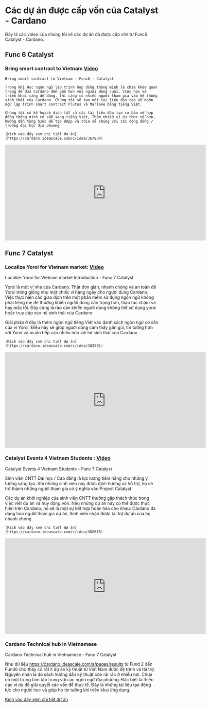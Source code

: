 # Các dự án được cấp vốn của Catalyst - Cardano

Đây là các video của chúng tôi về các dự án đã được cấp vốn từ Func6 Catalyst - Cardano.

## Func 6 Catalyst 

### Bring smart contract to Vietnam  [Video ](https://youtu.be/LP99IkCjajA)
	
	Bring smart contract to Vietnam - Func6 - Catalyst

	Trong khi Học ngôn ngữ lập trình hợp đồng thông minh là chìa khóa quan trọng để đưa Cardano đến gần hơn với người dùng cuối. Việc học và triển khai càng dễ dàng, thì càng có nhiều người tham gia vào hệ thống sinh thái của Cardano. Chúng tôi sẽ tạo một tài liệu đào tạo về ngôn ngữ lập trình smart contract Plutus và Marlove bằng tiếng Việt.

	Chúng tôi có kế hoạch dịch tất cả các tài liệu đào tạo cơ bản về hợp đồng thông minh có sẵn sang tiếng Việt, Thêm nhiều ví dụ thực tế hơn, hướng dẫn từng bước để tạo dApp và chia sẻ chúng với các cộng đồng / trường đại học địa phương

	[Kích vào đây xem chi tiết dự án](https://cardano.ideascale.com/c/idea/367834)

  <iframe width="660" height="315" src="https://www.youtube.com/embed/LP99IkCjajA" title="Bring smart contract to Vietnam - Func6 - Catalyst" frameborder="0" allow="accelerometer; autoplay; clipboard-write; encrypted-media; gyroscope; picture-in-picture" allowfullscreen></iframe>

## Func 7 Catalyst

### Localize Yoroi for Vietnam market: [Video ](https://youtu.be/LuocH09aveg)

Localize Yoroi for Vietnam market  Introduction - Func 7 Catalyst

  Yoroi là một ví nhẹ của Cardano. Thật đơn giản, nhanh chóng và an toàn để Yoroi trông giống như một chiếc ví hàng ngày cho người dùng Cardano. Việc thực hiện các giao dịch trên một phần mềm sử dụng ngôn ngữ không phải tiếng mẹ đẻ thường khiến người dùng cẩn trọng hơn, thao tác chậm và hay mắc lỗi. Đây cũng là rào cản khiến người dùng không thể sử dụng yoroi hoặc truy cập vào hệ sinh thái của Cardano

  Giải pháp ở đây là thêm ngôn ngữ tiếng Việt vào danh sách ngôn ngữ có sẵn của ví Yoroi. Điều này sẽ giúp người dùng cảm thấy gần gũi, tin tưởng hơn với Yoroi và muốn tiếp cận nhiều hơn với hệ sinh thái của Cardano.
	
	[Kích vào đây xem chi tiết dự án](https://cardano.ideascale.com/c/idea/382591)
	
  <iframe width="660" height="315" src="https://www.youtube.com/embed/LuocH09aveg" frameborder="0" allow="accelerometer; autoplay; clipboard-write; encrypted-media; gyroscope; picture-in-picture fullscreen"></iframe>

###  Catalyst Events 4 Vietnam Students : [Video ](https://youtu.be/eZoGD8O1BAU)

Catalyst Events 4 Vietnam Students - Func 7 Catalyst
  
  Sinh viên CNTT Đại học / Cao đẳng là lực lượng tiềm năng cho những ý tưởng sáng tạo. Khi những sinh viên này được định hướng và hỗ trợ, họ sẽ trở thành những người tham gia có ý nghĩa vào Project Catalyst. 

  Các dự án khởi nghiệp của sinh viên CNTT thường gặp thách thức trong việc viết dự án và huy động vốn. Nếu những dự án này có thể được thực hiện trên Cardano, nó sẽ là một sự kết hợp hoàn hảo cho nhau: Cardano đa dạng hóa người tham gia dự án, Sinh viên nhận được tài trợ dự án của họ nhanh chóng.

  
  	[Kích vào đây xem chi tiết dự án](https://cardano.ideascale.com/c/idea/382615)
  
  
  <iframe width="660" height="315" src="https://www.youtube.com/embed/eZoGD8O1BAU" frameborder="0" allow="accelerometer; autoplay; clipboard-write; encrypted-media; gyroscope; picture-in-picture fullscreen"></iframe>
  
###  Cardano Technical hub in Vietnamese 

Cardano Technical hub in Vietnamese - Func 7 Catalyst

  Như dữ liệu https://cardano.ideascale.com/a/pages/results từ Fund 2 đến Fund6 cho thấy có rất ít dự án kỹ thuật từ Việt Nam được đệ trình và tài trợ. Nguyên nhân là do sách hướng dẫn kỹ thuật còn rải rác ở nhiều nơi. Chưa có một trung tâm tập trung với các ngôn ngữ địa phương. Đặc biệt là thiếu các ví dụ để giải quyết các vấn đề thực tế. Đây là những tài liệu tạo động lực cho người học và giúp họ tin tưởng khi triển khai ứng dụng.
	

[Kích vào đây xem chi tiết dự án](https://cardano.ideascale.com/c/idea/382651)


